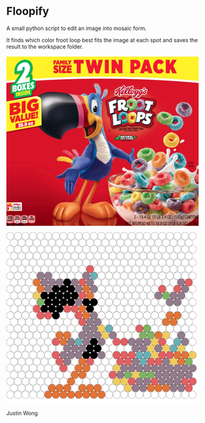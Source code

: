 # Floopify

A small python script to edit an image into mosaic form.

It finds which color froot loop best fits the image at each spot 
and saves the result to the workspace folder.

![Original image](results/_original.jpeg)

![Modified image](results/toucan_and_bowl.png)

Justin Wong
